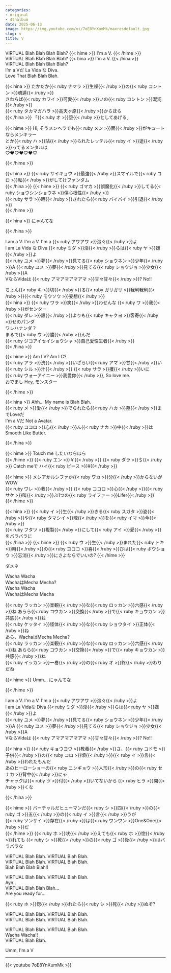 ```yaml
---
categories:
- original
- 4thalbum
date: 2025-06-13
image: https://img.youtube.com/vi/7oE8YnXumMk/maxresdefault.jpg
slug: v
title: V
---
```


VIRTUAL Blah Blah Blah Blah? 
{{< hime >}}
I'm a V.
{{< /hime >}}  
VIRTUAL Blah Blah Blah Blah? 
{{< hina >}}
I'm a V.
{{< /hina >}}  
VIRTUAL Blah Blah Blah Blah?  
I’m a Vだ La Vida な Diva.  
Love That Blah Blah Blah.  

{{< hina >}}
たかだか{{< ruby ナマラ >}}生裸{{< /ruby >}}の{{< ruby コントン >}}魂遁{{< /ruby >}}  
さわらば{{< ruby カワイ >}}可愛{{< /ruby >}}いの{{< ruby コントン >}}混沌{{< /ruby >}}  
{{< ruby タカマガハラ >}}高天ヶ原{{< /ruby >}}からほら  
{{< /hina >}}
「{{< ruby オ >}}堕{{< /ruby >}}としてあげる」  

{{< hime >}}
Hi, そうメンヘラでも{{< ruby メン >}}面{{< /ruby >}}がキュートならメンキラー  
とか{{< ruby ハ >}}貼{{< /ruby >}}られたレッテル{{< ruby イ >}}逝{{< /ruby >}}ってるメンタルは  
♡♥♡♥♡♥♡

{{< /hime >}}

{{< hina >}}
{{< ruby サイキョウ >}}最強{{< /ruby >}}スマイルで{{< ruby コロ >}}転{{< /ruby >}}がしてけファンダム  
{{< /hina >}}
{{< hime >}}
{{< ruby ゴマカ >}}誤魔化{{< /ruby >}}してる{{< ruby ショウシンショウネ >}}傷心根性{{< /ruby >}}  
{{< ruby サラ >}}晒{{< /ruby >}}されたら{{< ruby バイバイ >}}引退{{< /ruby >}}  
{{< /hime >}}

{{< hina >}}
にゃんてな

{{< /hina >}}

I am a V. I'm a V. I'm a {{< ruby アワアワ >}}泡々{{< /ruby >}}よ  
I am La Vida な Diva {{< ruby ミダ >}}淫{{< /ruby >}}らは{{< ruby ヤ >}}嫌{{< /ruby >}}よ  
{{< ruby ユメ >}}夢{{< /ruby >}}見てる{{< ruby ショウネン >}}少年{{< /ruby >}}A {{< ruby ユメ >}}夢{{< /ruby >}}見てる{{< ruby ショウジョ >}}少女{{< /ruby >}}A  
VならVidaは {{< ruby アマアマアマアマ >}}甘々甘々{{< /ruby >}}? No!!  

ちょん{{< ruby キ >}}切{{< /ruby >}}る{{< ruby ガリガリ >}}我利我利{{< /ruby >}}{{< ruby モウソウ >}}妄想{{< /ruby >}}  
{{< hina >}}
{{< ruby ワラ >}}笑{{< /ruby >}}わせんな {{< ruby ワ >}}我{{< /ruby >}}がセンター  
{{< ruby ダレ >}}誰{{< /ruby >}}よりも{{< ruby キャクヨ >}}客寄{{< /ruby >}}せのパンダ  
ワレハナンダ？  
まるで{{< ruby ウ >}}膿{{< /ruby >}}んだ  
{{< ruby ジコアイセイショウシャ >}}自己愛性生者{{< /ruby >}}  
{{< /hina >}}

{{< hime >}}
Am I V? Am I C?  
{{< ruby アラ >}}洗{{< /ruby >}}いざらい{{< ruby アマ >}}甘{{< /ruby >}}い{{< ruby シル >}}汁{{< /ruby >}} {{< ruby サラ >}}攫{{< /ruby >}}いに  
{{< ruby ウォーアイニー >}}我愛你{{< /ruby >}}, So love me.  
おでまし Hey, モンスター  

{{< /hime >}}

{{< hina >}}
Ahh... My name is Blah Blah.  
{{< ruby メ >}}愛{{< /ruby >}}でられたら{{< ruby ハカ >}}墓{{< /ruby >}}までLoveだ  
I'm a Vだ Not a Avatar.  
{{< ruby ココロ >}}心{{< /ruby >}}ん{{< ruby ナカ >}}中{{< /ruby >}}はSmooth Like Butter.  

{{< /hina >}}

{{< hime >}}
Touch me したいならほら  
{{< /hime >}}
{{< ruby エン >}}￥{{< /ruby >}} {{< ruby ダラ >}}＄{{< /ruby >}} Catch meで ハイ{{< ruby ピース >}}¥{{< /ruby >}}  

{{< hime >}}
メシアかルシファか{{< ruby ワカ >}}分{{< /ruby >}}からないが WOW  
{{< ruby ワレ >}}我{{< /ruby >}} {{< ruby ココロ >}}心{{< /ruby >}}{{< ruby サケ >}}叫{{< /ruby >}}ぶ1つの{{< ruby ライファー >}}Lifer{{< /ruby >}}  
{{< /hime >}}

{{< hina >}}
{{< ruby イ >}}生{{< /ruby >}}きる{{< ruby スガタ >}}姿{{< /ruby >}}や{{< ruby タマシイ >}}魂{{< /ruby >}}を{{< ruby イマ >}}今{{< /ruby >}}  
{{< ruby フタツ >}}複製{{< /ruby >}}にして{{< ruby アイ >}}愛{{< /ruby >}}をバラバラに  
{{< /hina >}}
{{< hime >}}
{{< ruby ウ >}}生{{< /ruby >}}まれた{{< ruby トキ >}}時{{< /ruby >}}の{{< ruby ヨロコ >}}喜{{< /ruby >}}びは{{< ruby ボウショウ >}}忘消{{< /ruby >}}にさよならでいいの?
{{< /hime >}}

ダメネ

Wacha Wacha  
WachaはMecha Mecha?  
Wacha Wacha  
WachaはMecha Mecha  

{{< ruby ラッカン >}}楽観{{< /ruby >}}な{{< ruby ロッカン >}}六感{{< /ruby >}}ね あらら{{< ruby コウカン >}}交換{{< /ruby >}}で{{< ruby キョウカン >}}共感{{< /ruby >}}ね  
{{< ruby ケッタイ >}}怪体{{< /ruby >}}な{{< ruby ショウタイ >}}正体{{< /ruby >}}ね  
あら、WachaはMecha Mecha?  
{{< ruby ラッカン >}}楽観{{< /ruby >}}な{{< ruby ロッカン >}}六感{{< /ruby >}}ね あらら{{< ruby コウカン >}}交換{{< /ruby >}}で{{< ruby キョウカン >}}共感{{< /ruby >}}ね  
{{< ruby イッカン >}}一巻{{< /ruby >}}の{{< ruby オ >}}終{{< /ruby >}}わりだね  

{{< hime >}}
Umm... にゃんてな

{{< /hime >}}

I am a V. I'm a V. I'm a {{< ruby アワアワ >}}泡々{{< /ruby >}}よ  
I am La Vidaな Diva {{< ruby ミダ >}}淫{{< /ruby >}}らは{{< ruby ヤ >}}嫌{{< /ruby >}}よ  
{{< ruby ユメ >}}夢{{< /ruby >}}見てる{{< ruby ショウネン >}}少年{{< /ruby >}}A {{< ruby ユメ >}}夢{{< /ruby >}}見てる{{< ruby ショウジョ >}}少女{{< /ruby >}}A  
VならVidaは {{< ruby アマアマアマアマ >}}甘々甘々{{< /ruby >}}? No!!

{{< hina >}}
{{< ruby キョウヨウ >}}教養{{< /ruby >}}さ、{{< ruby コドモ >}}子供{{< /ruby >}}の{{< ruby コロ >}}頃{{< /ruby >}}{{< ruby イ >}}言{{< /ruby >}}われたもんだ  
あのヒーローショーの{{< ruby ニンギョウ >}}人形{{< /ruby >}}の{{< ruby セナカ >}}背中{{< /ruby >}}にゃ  
チャックは{{< ruby ツ >}}付{{< /ruby >}}いてないから {{< ruby ヒラ >}}開{{< /ruby >}}くな

{{< /hina >}}

{{< hime >}}
バーチャルだヒューマンだ{{< ruby シ >}}四{{< /ruby >}}の{{< ruby ゴ >}}五{{< /ruby >}}の{{< ruby イ >}}言{{< /ruby >}}うが  
{{< ruby ソンザイ >}}存在{{< /ruby >}}は{{< ruby ワンワン >}}One&One{{< /ruby >}}だ  
{{< /hime >}}
{{< ruby ホ >}}吠{{< /ruby >}}えても{{< ruby ホ >}}惚{{< /ruby >}}れても {{< ruby シ >}}死{{< /ruby >}}の{{< ruby ゴ >}}後{{< /ruby >}}はバラバラな  

VIRTUAL Blah Blah. VIRTUAL Blah Blah.  
VIRTUAL Blah Blah. VIRTUAL Blah Blah.  
Blah Blah Blah Blah!!  

VIRTUAL Blah Blah. VIRTUAL Blah Blah.  
Ayn..  
VIRTUAL Blah Blah Blah...  
Are you ready for...  

{{< ruby ホ >}}惚{{< /ruby >}}れたら{{< ruby シ >}}死{{< /ruby >}}ぬぞ?  

VIRTUAL Blah Blah. VIRTUAL Blah Blah.  
VIRTUAL Blah Blah. VIRTUAL Blah Blah.  

VIRTUAL Blah Blah. VIRTUAL Blah Blah.  
Wacha Wacha!!  
VIRTUAL Blah Blah.  

Umm, I'm a V  



---

{{< youtube 7oE8YnXumMk >}}
